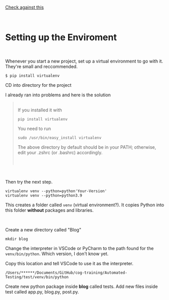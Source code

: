 [Check against this](https://github.com/schoolofcode-me/testing-python-apps/tree/master/section3/video_code)

<br>

# Setting up the Enviroment

<br>

Whenever you start a new project, set up a virtual environment to go with it. They're small and reccommended.

```
$ pip install virtualenv
```

CD into directory for the project

I already ran into problems and here is the solution
> <br>
> If you installed it with
> 
> ```pip install virtualenv```
> 
> You need to run 
> 
> ```sudo /usr/bin/easy_install virtualenv```
>
> The above directory by default should be in your PATH; otherwise, edit your .zshrc (or .bashrc) accordingly.
> 
> <br>

<br>

Then try the next step.

```
virtualenv venv --python=python'Your-Version'
virtualenv venv --python=python3.9
```

This creates a folder called ```venv``` (virtual environment?). It copies Python into this folder **without** packages and libraries.

<br>

Create a new directory called "Blog"
```
mkdir blog
```

Change the interpreter in VSCode or PyCharm to the path found for the ```venv/bin/python```. Which version, I don't know yet.

Copy this location and tell VSCode to use it as the interpreter.

```
/Users/******/Documents/GitHub/cog-training/Automated-Testing/test/venv/bin/python
```

Create new python package inside **blog** called tests.
Add new files inside test called app.py, blog.py, post.py.